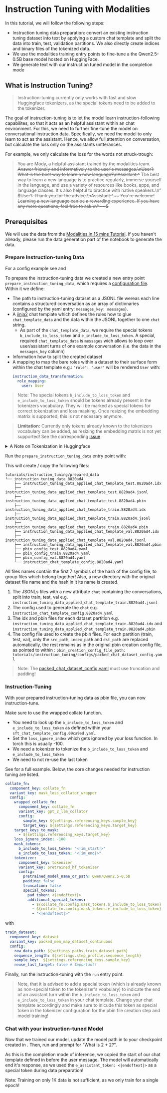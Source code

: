 # Instruction Tuning with Modalities

In this tutorial, we will follow the following steps:
* Instruction tuning data preparation: convert an existing instruction tuning dataset into text by applying a custom chat template and split the data into train, test, validation partitions. We also directly create indices and binary files of the tokenized data.
* We use the modalities training entry points to fine-tune a the Qwen2.5-0.5B base model hosted on HuggingFace.
* We generate text with our instruction tuned model in the completion mode


## What is Instruction Tuning?
> Instruction-tuning currently only works with fast and slow Huggingface tokenizers, as the special tokens need to be added to the tokenizer.

The goal of instruction-tuning is to let the model learn instruction-following capabilites, so that it acts as an helpful assistant within an chat environment.
For this, we need to further fine-tune the model on conversational instruction data.
Specifically, we need the model to only learn to act as the assistant. Hence, we allow full attention on conversation, but calculate the loss only on the assistants untterances. 

For example, we only calculate the loss for the words not struck-trough:

> ~~You are Mody, a helpful assistant trained by the modalities team. Answer friendly and informatively to the user's messages.\nUser1: What is the best way to learn a new language?\nAssistant:^~~
> The best way to learn a new language is to practice regularly, immerse yourself in the language, and use a variety of resources like books, apps, and language classes. It's also helpful to practice with native speakers.\n°
> ~~$User1: Thank you for the advice.\nAssistant:^~~
> You're welcome! Learning a new language can be a rewarding experience. If you have any more questions, feel free to ask.\n°
> ~~$~~

## Prerequisites
We will use the data from the [Modalities in 15 mins Tutorial](../modalities_in_15_mins/modalities_demo.ipynb). 
If you haven't already, please run the data generation part of the notebook to generate the data.



### Prepare Instruction-tuning Data

For a config example see [](configs/apply_chat_template_config.yaml) and [](configs/packed_chat_dataset_config.yaml)

To prepare the instruction-tuning data we created a new entry point `prepare_instruction_tuning_data`, which requires a [configuration file](./config_files/data_preparation/apply_chat_template_config.yaml). Within it we define:
* The path to instruction-tuning dataset as a JSONL file wereas each line contains a structured conversation as an array of dictionaries (configured by the yaml entry: `messages_key: messages`).
* A [jinja2](https://jinja.palletsprojects.com/en/3.1.x/) chat template which defines the rules how to glue `chat_template_data` and the data within the JSONL together to one `chat` string.
  * As part of the `chat_template_data`, we require the special tokens `b_include_to_loss_token` and `e_include_to_loss_token`. A special, required `chat_template_data` is `messages` wich allows to loop over user/assistant turns of one example conversation (i.e. the data in the `messages_key` column)
* Information how to split the created dataset
* A mapping to map the bare roles within a dataset to their surface form within the chat template e.g.: `"role": "user"` will be rendered `User` with:
  ```yaml
  instruction_data_transformation:
    role_mapping:
      user: User
  ```
> Note: The special tokens `b_include_to_loss_token` and `e_include_to_loss_token` should be tokens already present in the tokenizers vocabulary. They will be marked as special tokens for correct tokenization and loss masking. Once resizing the embedding matrix is supported, this is not necessary anymore.

> **Limitation:** 
> Currently only tokens already known to the tokenizers vocabulary can be added, as resizing the embedding matrix is not yet supported!
> See the corresponding [issue](https://github.com/Modalities/modalities/issues/208).

<details>
  <summary>A Note on Tokenization in Huggingface</summary>
The special tokens are added to a [Trie](https://en.wikipedia.org/wiki/Trie).
With that data structure, longer special tokens are matched with a higher priority than shorter ones. Regular tokens are tokenized after handling the special tokens first.
Example from the huggingface documentation:

```python
>>> trie = Trie()
>>> trie.split("[CLS] This is a extra_id_100")
["[CLS] This is a extra_id_100"]

>>> trie.add("[CLS]")
>>> trie.add("extra_id_1")
>>> trie.add("extra_id_100")
>>> trie.split("[CLS] This is a extra_id_100")
["[CLS]", " This is a ", "extra_id_100"]
```

When we add a special token, which exists within the tokenizer voabulary already, HF only marks it as special token (adds it to the trie).
This means, if the sequence we add as special token already exists in the vocab, there is no need to resize the embedding matrix!

</details>


Run the `prepare_instruction_tuning_data` entry point with: [](scripts/prepare_instruction_data.sh)


This will create / copy the following files:

```
tutorials/instruction_tuning/prepared_data
└── instruction_tuning_data_8820ad4
    ├── instruction_tuning_data_applied_chat_template_test.8820ad4.idx
    ├── instruction_tuning_data_applied_chat_template_test.8820ad4.jsonl
    ├── instruction_tuning_data_applied_chat_template_test.8820ad4.pbin
    ├── instruction_tuning_data_applied_chat_template_train.8820ad4.idx
    ├── instruction_tuning_data_applied_chat_template_train.8820ad4.jsonl
    ├── instruction_tuning_data_applied_chat_template_train.8820ad4.pbin
    ├── instruction_tuning_data_applied_chat_template_val.8820ad4.idx
    ├── instruction_tuning_data_applied_chat_template_val.8820ad4.jsonl
    ├── instruction_tuning_data_applied_chat_template_val.8820ad4.pbin
    ├── pbin_config_test.8820ad4.yaml
    ├── pbin_config_train.8820ad4.yaml
    ├── pbin_config_val.8820ad4.yaml
    └── instruction_chat_template_config.8820ad4.yaml
```

All files names contain the first 7 symbols of the hash of the config file, to group files which belong together!
Also, a new directory with the original dataset file name and the hash in it its name is created.

1. The JSONLs files with a new attribute `chat` containing the conversations, split into train, test, val e.g. `instruction_tuning_data_applied_chat_template_train.8820ad4.jsonl`
2. The config used to generate the `chat` e.g. `instruction_chat_template_config.8820ad4.yaml`
3. The idx and pbin files for each dataset partition e.g. `instruction_tuning_data_applied_chat_template_train.8820ad4.idx` and `instruction_tuning_data_applied_chat_template_train.8820ad4.pbin`
4. The config file used to create the pbin files. For each partition (train, test, val), only the `src_path`, `index_path` and `dst_path` are replaced automatically, the rest remains as in the original pbin creation config file, as pointed to within [](tutorials/instruction_tuning/configs/apply_chat_template_config.yaml): `pbin_creation_config_file_path: tutorials/instruction_tuning/configs/packed_chat_dataset_config.yaml`

> Note: The [packed_chat_dataset_config.yaml](config_files/data_preparation/packed_chat_dataset_config.yaml) must use truncation and padding!


### Instruction-Tuning

With your prepared instruction-tuning data as pbin file, you can now instruction-tune.

Make sure to use the wrapped collate function.

* You need to look up the `b_include_to_loss_token` and `e_include_to_loss_token` as defined within your `sft_chat_template_config.09ca9ed.yaml`.
* Set the `loss_ignore_index` which gets ignored by your loss function. In torch this is usually -100.
* We need a tokenizer to tokenize the `b_include_to_loss_token` and `e_include_to_loss_token`
* We need to not re-use the last token

See [](configs/train_instruct_model_fsdp1_config.yaml) for a full example. Below, the core changes needed for instruction tuning are listed.
```yaml
collate_fn:  
  component_key: collate_fn
  variant_key: mask_loss_collator_wrapper
  config:
    wrapped_collate_fn:  
      component_key: collate_fn
      variant_key: gpt_2_llm_collator
      config:
        sample_key: ${settings.referencing_keys.sample_key}
        target_key: ${settings.referencing_keys.target_key}
    target_keys_to_mask:
      - ${settings.referencing_keys.target_key}
    loss_ignore_index: -100
    mask_tokens:
      b_include_to_loss_token: "<|im_start|>"
      e_include_to_loss_token: "<|im_end|>"
    tokenizer:
      component_key: tokenizer
      variant_key: pretrained_hf_tokenizer
      config:
        pretrained_model_name_or_path: Qwen/Qwen2.5-0.5B
        padding: false
        truncation: false
        special_tokens:
          pad_token: <|endoftext|>
          additional_special_tokens: 
            - ${collate_fn.config.mask_tokens.b_include_to_loss_token}
            - ${collate_fn.config.mask_tokens.e_include_to_loss_token}
            - "<|endoftext|>"
```

with

```yaml
train_dataset:
  component_key: dataset
  variant_key: packed_mem_map_dataset_continuous
  config:
    raw_data_path: ${settings.paths.train_dataset_path}
    sequence_length: ${settings.step_profile.sequence_length}
    sample_key:  ${settings.referencing_keys.sample_key}
    reuse_last_target: false # Important!
```

Finally, run the instruction-tuning with the `run` entry point: [](scripts/train_instruction_tuning_model.sh)

> Note, that it is advised to add a special token (which is already known as non-special token to the tokenizer's voabulary) to indicate the end of an assistant turn within the `b_include_to_loss_token` and `e_include_to_loss_token` in your chat template. Change your chat template accordingly and make sure to inlcude this token as special token in the tokenizer configuration for the pbin file creation step and model training! 

### Chat with your instruction-tuned Model

Now that we trained our model, update the model path in [](tutorials/instruction_tuning/configs/text_generation_config.yaml) to your checkpoint created in [](tutorials/instruction_tuning/checkpoints).
Then, run [](tutorials/instruction_tuning/scripts/03_generate_text.sh) and prompt for "What is 2 + 2?".

As this is the completion mode of inference, we copied the start of our chat template defined in [](tutorials/instruction_tuning/configs/apply_chat_template_config.yaml) before the user message. The model will automatically end it's response, as we used the `e_assistant_token: <|endoftext|>` as a special token during data preparation!

Note: Training on only 1K data is not sufficient, as we only train for a single epoch!

